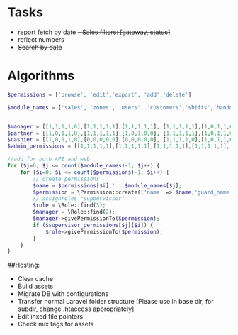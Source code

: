 # Tasks
- report fetch by date
~~- Sales filters: [gateway, status]~~
- reflect numbers
- ~~Search by date~~

# Algorithms
<!-- Adding permisions -->
```php
$permissions = ['browse', 'edit','export', 'add','delete']

$module_names = ['sales', 'zones', 'users', 'customers','shifts','handovers','gateways','receipts','vehicles','permissions']


$manager = [[1,1,1,1,0],[1,1,1,1,1],[1,1,1,1,1], [1,1,1,1,1],[1,0,1,1,0],[1,0,1,1,0],[1,1,1,1,1],[1,1,1,1,1],[1,1,1,1,1],[1,0,0,0,0]];
$partner = [[1,0,1,1,0],[1,1,1,1,1],[1,0,1,0,0], [1,1,1,1,1],[1,0,1,1,0],[1,0,1,1,0],[1,1,1,1,1],[1,0,1,1,0],[1,1,1,1,1],[0,0,0,0,0]];
$cashier = [[1,0,1,1,0],[0,0,0,0,0],[0,0,0,0,0], [1,1,1,1,0],[1,0,1,1,0],[1,0,1,0,0],[1,1,1,1,1],[0,0,0,0,0],[1,1,1,1,1],[0,0,0,0,0]];
$admin_permissions = [[1,1,1,1,1],[1,1,1,1,1],[1,1,1,1,1],[1,1,1,1,1],[1,1,1,1,1],[1,1,1,1,1],[1,1,1,1,1],[1,1,1,1,1],[1,1,1,1,1],[1,1,1,1,1]];

//add for both API and web
for ($j=0; $j <= count($module_names)-1; $j++) { 
	for ($i=0; $i <= count($permissions)-1; $i++) { 
		// create permissions
		$name = $permissions[$i].' '.$module_names[$j];
		$permission = \Permission::create(['name' => $name,'guard_name' => 'api']);
		// assignroles "suppervissor"
		$role = \Role::find(3);
		$manager = \Role::find(2);
		$manager->givePermissionTo($permission);
		if ($supervisor_permissions[$j][$i]) {
			$role->givePermissionTo($permission);
		}
	}
}
```

##Hosting: 
- Clear cache
- Build assets
- Migrate DB with configurations
- Transfer normal Laravel folder structure [Please use in base dir, for subdir, change .htaccess appropriately]
- Edit inxed file pointers
- Check mix tags for assets
